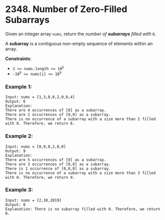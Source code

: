 # 2348. Number of Zero-Filled Subarrays

Given an integer array `nums`, return the *number of **subarrays** filled with* `0`.

A **subarray** is a contiguous non-empty sequence of elements within an array.

**Constraints**:
- <code>1 <= nums.length <= 10<sup>5</sup></code>
- <code>-10<sup>9</sup> <= nums[i] <= 10<sup>9</sup></code>

### Example 1:
```
Input: nums = [1,3,0,0,2,0,0,4]
Output: 6
Explanation: 
There are 4 occurrences of [0] as a subarray.
There are 2 occurrences of [0,0] as a subarray.
There is no occurrence of a subarray with a size more than 2 filled with 0. Therefore, we return 6.
```

### Example 2:
```
Input: nums = [0,0,0,2,0,0]
Output: 9
Explanation:
There are 5 occurrences of [0] as a subarray.
There are 3 occurrences of [0,0] as a subarray.
There is 1 occurrence of [0,0,0] as a subarray.
There is no occurrence of a subarray with a size more than 3 filled with 0. Therefore, we return 9.
```

### Example 3:
```
Input: nums = [2,10,2019]
Output: 0
Explanation: There is no subarray filled with 0. Therefore, we return 0.
```
